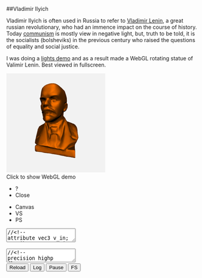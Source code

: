 
##Vladimir Ilyich

  Vladimir Ilyich is often used in Russia to refer to [Vladimir Lenin][v], a great russian 
  revolutionary, who had an immence impact on the course of history. Today [communism][c] is 
  mostly view in negative light, but, truth to be told, it is the socialists (bolsheviks) in the 
  previous century who raised the questions of equality and social justice.

  I was doing a [lights demo][d] and as a result made a WebGL rotating statue of Valimir Lenin.
  Best viewed in fullscreen.


<div class="webgl" webgl_version="1" webgl_div="shader0" init="load_demo">
  <img class="link" src="images/lenin-bronze.png" title="Click to show WebGL demo" alt="WebGL demo"/><br/>
  <span>Click to show WebGL demo</span>
</div>

<div class="shader hidden" id="shader0" js="" fn="" style="width: 60%">
  <ul class="close">
    <li title="Info" class="help">?</li>
    <li title="Close Demo" class="close">Close</li>
  </ul>
  <ul class="menu">
    <li title="WebGL Canvas" class="canvas">Canvas</li>
    <li title="Vertex Shader" class="vs">VS</li>
    <li title="Pixel Shader" class="ps">PS</li>
  </ul>
  <canvas hide class="canvas"></canvas>
  <textarea hide class="vs hidden" spellcheck="false">//<!--
attribute vec3 v_in;
attribute vec3 vn_in;
varying vec3 vn;
uniform mat3 cam;
uniform vec3 campos;
uniform float t;
uniform vec2 screen;

void main() {

  float a = t/16., c = cos(-a), s = sin(-a);
  mat3 m = mat3( vec3(c, 0, s), vec3(0, 1, 0), vec3(-s, 0, c) );

  vn = cam*m*vn_in;

  vec3 p = cam*m*v_in+campos;
  float far = 10000.0;
  float near = 1.0;
  float z = p.z;
  p.x = p.x * screen.y/screen.x;
  p.z = far*(p.z-near)/(far-near);
  gl_Position = vec4(p,z);
}
//-->
  </textarea>
  <textarea hide class="ps hidden" spellcheck="false">//<!--
precision highp float;
varying vec3 vn;
uniform float t;
const float pi = 3.14159265;

void main() {
  vec3 c = vec3(227,103,0)/255.;
  vec3 light0 = normalize(vec3(0,5,-10));
  vec3 cam = vec3(0,0,-1);
  vec3 norm = normalize(vn);
  float kd = clamp( .0, .25, dot( light0, norm ));
  float ks = clamp( .0, 1., dot( .5*(cam+light0), norm ));
  ks = pow( ks, 6. );
  gl_FragColor = vec4( c*ks+c*kd, 1);
}
  
//-->
  </textarea>
  <div hide class="help hidden"></div>
  <div class="buttons">
  <button title="Reload Shaders" class="reload">Reload</button>
  <button title="Output WebGL Info in Console" class="log">Log</button>
  <button title="Pause Rendering" class="pause">Pause</button>
  <button title="Go Fullscreen" class="fscreen">FS</button>
  </div>
  <div class="clear"></div>
</div>

<div>

<script src="js/common.js"></script>
<script src="js/loader.js"></script>
<script src="js/math.js"></script>
<script src="js/camera.js"></script>
<script src="js/webgl-quad.js"></script>
<script src="js/webgl.js"></script>

<script>

  var r;

  function load_demo (cb) {

    var span = this.querySelector("span");
    var div = this;

    if( !r || r.failed || !r.loaded )
      
      r = load_resources( ["webgl/lenin2dec2.obj"], {} );
      
    r.delay = 500;

    var fn = function(){ 
      if( r.failed ) 
        alert("Loading " + r.failed_src + " failed. Try realoading the page.");
      else if( ! r.loaded ) 
        alert("Resources not loaded. Check console output (ctrl+shift+j or F12) and try reloading the page.");
      else {
        div.load_animation = true;
        lenin.call ( div, cb );
      }
    };
    
    if( ! this.load_animation )
      load_animation (r, span, fn);
    else fn ();
  }

  function lenin (cb) {
    var b = load_buffers();
    var div = this.getAttribute("webgl_div");
    var canvas = document.querySelector( "div#"+div+" canvas" );
    var cam = camera_create( { canvas: canvas, nobind: false, personal: false, pos: vec3(0,0,450), speed: 10 } );
    var opts = {
      bgcolor: [.95, .95, .95, 1],
      buffers: {v_in: b[0], vn_in: b[1]},
      draw_size: b[0].length/3,
      uniforms: { cam: function(){ return cam.get_m(); }, campos: function(){ return cam.get_pos(); } },
      onreload: function() { cam.reset_m(); },
      onclose: function() { camera_remove(cam); },
      onpause: function(s) { cam.pause(s); },
    };
    opts.uniforms.cam.matrix_size = 3;
    cb (opts);
  }

  function load_buffers() {
    var m, v=[], vn=[], f=[];
    var reg = /^v\s+([-.\d]+)\s+([-.\d]+)\s+([-.\d]+)/gm;
    while( (m = reg.exec( r.data[0])) !== null ) v.push( m[1], m[2], m[3] );

    reg = /^vn\s+([-.\d]+)\s+([-.\d]+)\s+([-.\d]+)/gm;
    while( (m = reg.exec( r.data[0])) !== null ) vn.push( m[1], m[2], m[3] );

    reg = /^f\s+(\d+)\/\/\d+\s+(\d+)\/\/\d+\s+(\d+)\/\/\d+/gm;
    while( (m = reg.exec( r.data[0])) !== null ) f.push( m[1], m[2], m[3] );

    var b0 = new Float32Array( f.length*3 ), b1 = new Float32Array( f.length*3 );

    for(var i=0; i<f.length; i++) {
      for(var t=0; t<3; t++) {
        b0[i*3+t] = v[ (f[i]-1)*3+t ];
        b1[i*3+t] = vn[ (f[i]-1)*3+t ];
      }
    }
    return [b0,b1];
  }
</script>

</div>


  [v]: https://en.wikipedia.org/wiki/Vladimir_Lenin "Vladimir Lenin"
  [b]: https://en.wikipedia.org/wiki/Bolsheviks "Bolsheviks"
  [d]: http://alexpolt.github.io/shader.html#lights "Lighting using gl_PrimitiveID"
  [c]: https://en.wikipedia.org/wiki/Communism "Communism"


